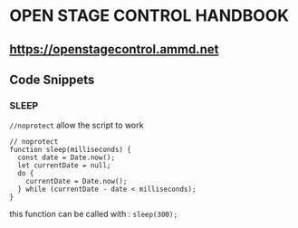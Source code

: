 # OPEN STAGE CONTROL HANDBOOK
## https://openstagecontrol.ammd.net

## Code Snippets

### SLEEP 

`//noprotect` allow the script to work

```
// noprotect 
function sleep(milliseconds) {
  const date = Date.now();
  let currentDate = null;
  do {
    currentDate = Date.now();
  } while (currentDate - date < milliseconds);
}
```

this function can be called with : `sleep(300);`